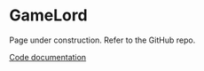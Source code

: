 # GameLord

Page under construction. Refer to the GitHub repo.

[Code documentation](html/index.html)
